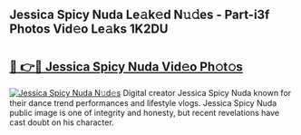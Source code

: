## Jessica Spicy Nuda Le𝚊k𝚎d N𝚞𝚍es - Part-i3f Photos Vid𝚎o Le𝚊ks 1K2DU

# <h2><a href="http://fbf2ly.evod.top/?m=Jessica+Spicy+Nuda">🔗 👉🔴 Jessica Spicy Nuda Vid𝚎o Ph𝚘t𝚘s</a></h2>

[![Jessica Spicy Nuda N𝚞d𝚎s](https://i.imgur.com/8V9OHl7.gif)](http://fbf2ly.evod.top/?m=Jessica+Spicy+Nuda)
Digital creator Jessica Spicy Nuda known for their dance trend performances and lifestyle vlogs. Jessica Spicy Nuda public image is one of integrity and honesty, but recent revelations have cast doubt on his character. 
